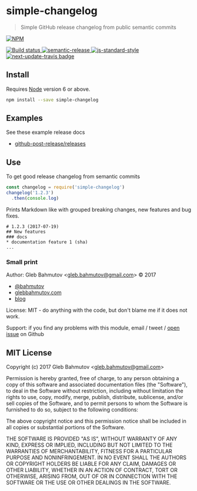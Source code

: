 # simple-changelog

> Simple GitHub release changelog from public semantic commits

[![NPM][npm-icon] ][npm-url]

[![Build status][ci-image] ][ci-url]
[![semantic-release][semantic-image] ][semantic-url]
[![js-standard-style][standard-image]][standard-url]
[![next-update-travis badge][nut-badge]][nut-readme]

## Install

Requires [Node](https://nodejs.org/en/) version 6 or above.

```sh
npm install --save simple-changelog
```

## Examples

See these example release docs

* [github-post-release/releases](https://github.com/bahmutov/github-post-release/releases)

## Use

To get good release changelog from semantic commits

```js
const changelog = require('simple-changelog')
changelog('1.2.3')
  .then(console.log)
```

Prints Markdown like with grouped breaking changes, new features and bug
fixes.

```
# 1.2.3 (2017-07-19)
## New features
### docs
* documentation feature 1 (sha)
...
```

### Small print

Author: Gleb Bahmutov &lt;gleb.bahmutov@gmail.com&gt; &copy; 2017

* [@bahmutov](https://twitter.com/bahmutov)
* [glebbahmutov.com](https://glebbahmutov.com)
* [blog](https://glebbahmutov.com/blog)

License: MIT - do anything with the code, but don't blame me if it does not work.

Support: if you find any problems with this module, email / tweet /
[open issue](https://github.com/bahmutov/simple-changelog/issues) on Github

## MIT License

Copyright (c) 2017 Gleb Bahmutov &lt;gleb.bahmutov@gmail.com&gt;

Permission is hereby granted, free of charge, to any person
obtaining a copy of this software and associated documentation
files (the "Software"), to deal in the Software without
restriction, including without limitation the rights to use,
copy, modify, merge, publish, distribute, sublicense, and/or sell
copies of the Software, and to permit persons to whom the
Software is furnished to do so, subject to the following
conditions:

The above copyright notice and this permission notice shall be
included in all copies or substantial portions of the Software.

THE SOFTWARE IS PROVIDED "AS IS", WITHOUT WARRANTY OF ANY KIND,
EXPRESS OR IMPLIED, INCLUDING BUT NOT LIMITED TO THE WARRANTIES
OF MERCHANTABILITY, FITNESS FOR A PARTICULAR PURPOSE AND
NONINFRINGEMENT. IN NO EVENT SHALL THE AUTHORS OR COPYRIGHT
HOLDERS BE LIABLE FOR ANY CLAIM, DAMAGES OR OTHER LIABILITY,
WHETHER IN AN ACTION OF CONTRACT, TORT OR OTHERWISE, ARISING
FROM, OUT OF OR IN CONNECTION WITH THE SOFTWARE OR THE USE OR
OTHER DEALINGS IN THE SOFTWARE.

[npm-icon]: https://nodei.co/npm/simple-changelog.svg?downloads=true
[npm-url]: https://npmjs.org/package/simple-changelog
[ci-image]: https://travis-ci.org/bahmutov/simple-changelog.svg?branch=master
[ci-url]: https://travis-ci.org/bahmutov/simple-changelog
[semantic-image]: https://img.shields.io/badge/%20%20%F0%9F%93%A6%F0%9F%9A%80-semantic--release-e10079.svg
[semantic-url]: https://github.com/semantic-release/semantic-release
[standard-image]: https://img.shields.io/badge/code%20style-standard-brightgreen.svg
[standard-url]: http://standardjs.com/
[nut-badge]: https://img.shields.io/badge/next--update--travis-%E2%9C%94%EF%B8%8F-green.svg
[nut-readme]: https://github.com/bahmutov/next-update-travis#readme
